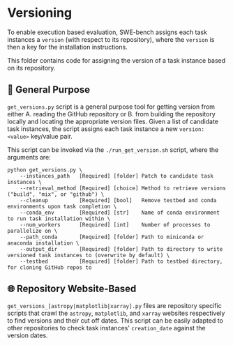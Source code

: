 # Versioning
To enable execution based evaluation, SWE-bench assigns each task instances a `version` (with respect to its repository), where the `version` is then a key for the installation instructions.

This folder contains code for assigning the version of a task instance based on its repository.

## 🔧 General Purpose
`get_versions.py` script is a general purpose tool for getting version from either A. reading the GitHub repository or B. from building the repository locally and locating the appropriate version files.
Given a list of candidate task instances, the script assigns each task instance a new `version: <value>` key/value pair.

This script can be invoked via the `./run_get_version.sh` script, where the arguments are:
```
python get_versions.py \
    --instances_path   [Required] [folder] Patch to candidate task instances \
    --retrieval_method [Required] [choice] Method to retrieve versions ("build", "mix", or "github") \
    --cleanup          [Required] [bool]   Remove testbed and conda environments upon task completion \
    --conda_env        [Required] [str]    Name of conda environment to run task installation within \
    --num_workers      [Required] [int]    Number of processes to parallelize on \
    --path_conda       [Required] [folder] Path to miniconda or anaconda installation \
    --output_dir       [Required] [folder] Path to directory to write versioned task instances to (overwrite by default) \
    --testbed          [Required] [folder] Path to testbed directory, for cloning GitHub repos to
```

## 🌐 Repository Website-Based
`get_versions_[astropy|matplotlib|xarray].py` files are repository specific scripts that crawl the `astropy`, `matplotlib`, and `xarray` websites respectively to find versions and their cut off dates.
This script can be easily adapted to other repositories to check task instances' `creation_date` against the version dates.